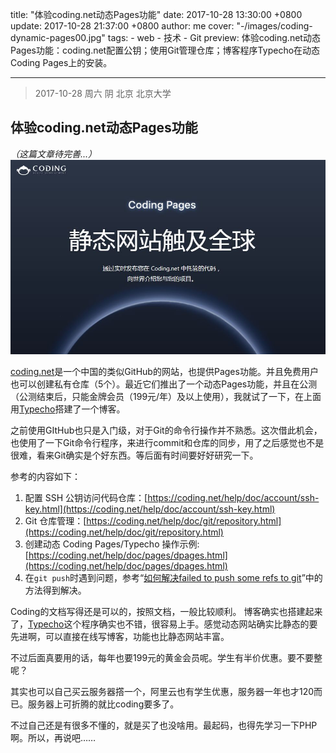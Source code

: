 title: "体验coding.net动态Pages功能"
date: 2017-10-28 13:30:00 +0800
update: 2017-10-28 21:37:00 +0800
author: me
cover: "-/images/coding-dynamic-pages00.jpg"
tags:
    - web
    - 技术
    - Git
preview: 体验coding.net动态Pages功能：coding.net配置公钥；使用Git管理仓库；博客程序Typecho在动态Coding Pages上的安装。

---

> 2017-10-28 周六 阴 北京 北京大学

## 体验coding.net动态Pages功能 ##
*（这篇文章待完善...）*
![Coding Pages](./images/coding-dynamic-pages00.jpg)

[coding.net](http://coding.net)是一个中国的类似GitHub的网站，也提供Pages功能。并且免费用户也可以创建私有仓库（5个）。最近它们推出了一个动态Pages功能，并且在公测（公测结束后，只能金牌会员（199元/年）及以上使用），我就试了一下，在上面用[Typecho](http://typecho.org/)搭建了一个博客。

之前使用GItHub也只是入门级，对于Git的命令行操作并不熟悉。这次借此机会，也使用了一下Git命令行程序，来进行commit和仓库的同步，用了之后感觉也不是很难，看来Git确实是个好东西。等后面有时间要好好研究一下。

参考的内容如下：

1. 配置 SSH 公钥访问代码仓库：[https://coding.net/help/doc/account/ssh-key.html](https://coding.net/help/doc/account/ssh-key.html)
2. Git 仓库管理：[https://coding.net/help/doc/git/repository.html](https://coding.net/help/doc/git/repository.html)
3. 创建动态 Coding Pages/Typecho 操作示例:[https://coding.net/help/doc/pages/dpages.html](https://coding.net/help/doc/pages/dpages.html)
4. 在`git push`时遇到问题，参考“[如何解决failed to push some refs to git](https://jingyan.baidu.com/article/f3e34a12a25bc8f5ea65354a.html)”中的方法得到解决。

Coding的文档写得还是可以的，按照文档，一般比较顺利。
博客确实也搭建起来了，[Typecho](http://typecho.org/)这个程序确实也不错，很容易上手。感觉动态网站确实比静态的要先进啊，可以直接在线写博客，功能也比静态网站丰富。

不过后面真要用的话，每年也要199元的黄金会员呢。学生有半价优惠。要不要整呢？

其实也可以自己买云服务器撘一个，阿里云也有学生优惠，服务器一年也才120而已。服务器上可折腾的就比coding要多了。

不过自己还是有很多不懂的，就是买了也没啥用。最起码，也得先学习一下PHP啊。所以，再说吧……

